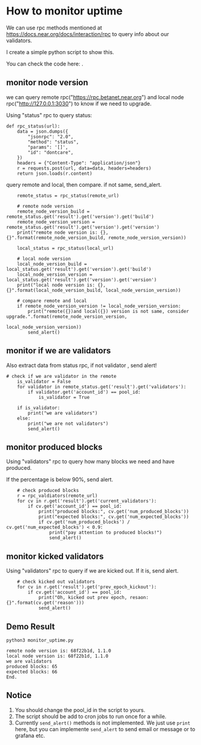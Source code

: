 # How to monitor uptime


We can use rpc methods mentioned at https://docs.near.org/docs/interaction/rpc to query info about our validators.

I create a simple python script to show this.

You can check the code here: [](./monitor_uptime.py).

## monitor node version

we can query remote rpc("https://rpc.betanet.near.org") and local node rpc("http://127.0.0.1:3030") to know if we need to upgrade.

Using "status" rpc to query status:

```
def rpc_status(url):
    data = json.dumps({
        "jsonrpc": "2.0",
        "method": "status",
        "params": '[]',
        "id": "dontcare",
    })
    headers = {"Content-Type": "application/json"}
    r = requests.post(url, data=data, headers=headers)
    return json.loads(r.content)

```

query remote and local, then compare. if not same, send_alert.
```
    remote_status = rpc_status(remote_url)

    # remote node version
    remote_node_version_build = remote_status.get('result').get('version').get('build')
    remote_node_version_version = remote_status.get('result').get('version').get('version')
    print("remote node version is: {}, {}".format(remote_node_version_build, remote_node_version_version))

    local_status = rpc_status(local_url)

    # local node version
    local_node_version_build = local_status.get('result').get('version').get('build')
    local_node_version_version = local_status.get('result').get('version').get('version')
    print("local node version is: {}, {}".format(local_node_version_build, local_node_version_version))

    # compare remote and local
    if remote_node_version_version != local_node_version_version:
        print("remote({})and local({}) version is not same, consider upgrade.".format(remote_node_version_version,
                                                                                      local_node_version_version))
        send_alert()
```



## monitor if we are validators

Also extract data from status rpc, if not validator , send alert!
```
# check if we are validator in the remote
    is_validator = False
    for validator in remote_status.get('result').get('validators'):
        if validator.get('account_id') == pool_id:
            is_validator = True

    if is_validator:
        print("we are validators")
    else:
        print("we are not validators")
        send_alert()
``` 

## monitor produced blocks


Using "validators" rpc to query how many blocks we need and have produced.

If the percentage is below 90%, send alert.

```
    # check produced blocks
    r = rpc_valdiators(remote_url)
    for cv in r.get('result').get('current_validators'):
        if cv.get('account_id') == pool_id:
            print("produced blocks:", cv.get('num_produced_blocks'))
            print("expected blocks:", cv.get('num_expected_blocks'))
            if cv.get('num_produced_blocks') / cv.get('num_expected_blocks') < 0.9:
                print("pay attention to produced blocks!")
                send_alert()

```

## monitor kicked validators 

Using "validators" rpc to query if we are kicked out. If it is, send alert. 
```
    # check kicked out validators
    for cv in r.get('result').get('prev_epoch_kickout'):
        if cv.get('account_id') == pool_id:
            print("Oh, kicked out prev epoch, resaon:{}".format(cv.get('reason')))
            send_alert()
```

## Demo Result
```
python3 monitor_uptime.py

remote node version is: 68f22b1d, 1.1.0
local node version is: 68f22b1d, 1.1.0
we are validators
produced blocks: 65
expected blocks: 66
End.
```

## Notice
1. You should change the pool_id in the script to yours.
2. The script should be add to cron jobs to run once for a while. 
3. Currently `send_alert()` methods is not implemented. We just use `print` here, 
but you can implemente `send_alert` to send email or message or to grafana etc.

